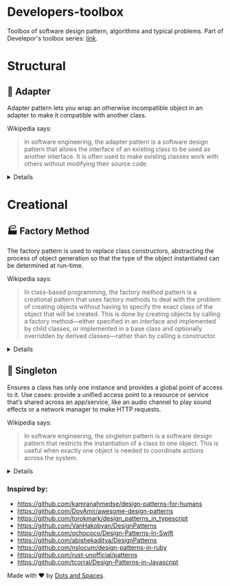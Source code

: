 # Developers-toolbox
Toolbox of software design pattern, algorithms and typical problems. Part of Develepor's toolbox series: [link](https://medium.com/dots-and-spaces).

# Structural
## 🔌 Adapter
Adapter pattern lets you wrap an otherwise incompatible object in an adapter to make it compatible with another class.

Wikipedia says:
> In software engineering, the adapter pattern is a software design pattern that allows the interface of an existing class to be used as another interface. It is often used to make existing classes work with others without modifying their source code.

<details>

### Real world example
> Consider that you have some pictures in your memory card and you need to transfer them to your computer. In order to transfer them you need some kind of adapter that is compatible with your computer ports so that you can attach memory card to your computer. In this case card reader is an adapter.

> Yet another example would be a translator translating words spoken by one person to another

### Demo example
> Power adapter: a two pronged legged US plug can't be connected to an EU outlet, it needs to use a power adapter.

#### Swift
```swift
// Adaptee: SocketDenmark contains some useful behavior, but it is incompatible
// with the existing LaptopUS. The SocketDenmark needs some adaptation before the
// LaptopUS can use it.
// 🇩🇰 socket
class SocketDenmark {
    public func forbinde() { //connect in Danish
        print("Adapee: Forbundet.") // connected in Danish
    }
}

// Target: SocketUS defines the domain-specific implementation.
class SocketUS {
    func connect() {
        print("Target: Connected.")
    }
}

/// Adapter: makes SocketDenmark compatible with the SocketUS.
// 🇺🇸 plug to 🇩🇰 socket adapter.
class Adapter: SocketUS {
    private var SocketDenmark: SocketDenmark

    init(_ SocketDenmark: SocketDenmark) {
        self.SocketDenmark = SocketDenmark
    }

    override func connect() {
        print("Adapter: Connecting...")
        SocketDenmark.forbinde()
        print("Adapter: Connected.")
    }
}

// Client: uses Adapter.
// Laptop with 🇺🇸 plug
class LaptopUS {
    static func connectUSPlugToElectricity(socket: SocketUS) {
        print(socket.connect())
    }
}

LaptopUS.connectUSPlugToElectricity(socket: SocketUS())
LaptopUS.connectUSPlugToElectricity(socket: Adapter(SocketDenmark()))

```

### TypeScript
[jsfiddle link](https://jsfiddle.net/skrLme5w/)
```typescript
// Adaptee: SocketDenmark contains some useful behavior, but it is incompatible
// with the existing LaptopUS. The SocketDenmark needs some adaptation before the
// LaptopUS can use it.
// 🇩🇰 socket
class SocketDenmark {
    public forbinde(): void { //connect in Danish
        console.log("Adapee: Forbundet."); // connected in Danish
    }
}

// Target: SocketUS defines the domain-specific implementation.
class SocketUS {
    public connect(): void {
        console.log("Target: Connected.");
    }
}

/// Adapter: makes SocketDenmark compatible with the SocketUS.
// 🇺🇸 plug to 🇩🇰 socket adapter.
class Adapter extends SocketUS {
    private adaptee: SocketDenmark;

    constructor(adaptee: SocketDenmark) {
        super();

        this.adaptee = adaptee;
    }

    public connect(): void {
        console.log("Adapter: Connecting...");
        this.adaptee.forbinde();
        console.log("Adapter: Connected.");
    }
}

// Client: uses Adapter.
// Laptop with 🇺🇸 plug
class LaptopUS {
    static connectUSPlugToElectricity(socket: SocketUS): void {
        console.log(socket.connect());
    }
}

LaptopUS.connectUSPlugToElectricity(new SocketUS());
LaptopUS.connectUSPlugToElectricity(new Adapter(new SocketDenmark()));
```

</details>

# Creational
## 🏭 Factory Method
The factory pattern is used to replace class constructors, abstracting the process of object generation so that the type of the object instantiated can be determined at run-time.

Wikipedia says:
> In class-based programming, the factory method pattern is a creational pattern that uses factory methods to deal with the problem of creating objects without having to specify the exact class of the object that will be created. This is done by creating objects by calling a factory method—either specified in an interface and implemented by child classes, or implemented in a base class and optionally overridden by derived classes—rather than by calling a constructor.

<details>
	
### Demo example
> Consider the case of currency creation. Where we want to create a currency object depending on the country.

### Swift

**Example:**
```swift
enum Country {
    case italy, spain, denmark, ukraine, usa
}

protocol Currency {
    func getFlag() -> String
    func getSymbol() -> String
}

// Defining currencies based on protocol
class Euro: Currency {
    func getFlag() -> String {
        return "🇪🇺"
    }

    func getSymbol() -> String {
        return "€"
    }
}

class Krona: Currency {
    func getFlag() -> String {
        return "🇩🇰"
    }

    func getSymbol() -> String {
        return "DKK"
    }
}

class Hryvnia: Currency {
    func getFlag() -> String {
        return "🇺🇦"
    }

    func getSymbol() -> String {
        return "₴"
    }
}

class Dollar: Currency {
    func getFlag() -> String {
        return "🇺🇸"
    }

    func getSymbol() -> String {
        return "$"
    }
}

// Defining factory itself
class CurrencyFactory {
    static func make(currencyFor country: Country) -> Currency {
        switch country {
        case .spain, .italy:
            return Euro()
        case .denmark:
            return Krona()
        case .ukraine:
            return Hryvnia()
        case .usa:
            return Dollar()
        }
    }
}

let currency1 = CurrencyFactory.make(currencyFor: .ukraine)
print("\(currency1.getFlag()) \(currency1.getSymbol())")

let currency2 = CurrencyFactory.make(currencyFor: .spain)
print("\(currency2.getFlag()) \(currency2.getSymbol())")
```

```
🇺🇦 ₴
🇪🇺 €
```

### TypeScript
**Example:**
[jsfiddle link](https://jsfiddle.net/r69ubmvh/)

```typescript
enum Country {
    italy = 0,
    spain, denmark, ukraine, usa
}

interface Currency {
    getFlag(): String;
    getSymbol(): String;
}

// Defining currencies based on protocol
class Euro implements Currency {
    public getFlag(): String {
        return "🇪🇺"
    }

    public getSymbol(): String {
        return "€"
    }
}

class Krona implements Currency {
    getFlag(): String {
        return "🇩🇰"
    }

    public getSymbol(): String {
        return "DKK"
    }
}

class Hryvnia implements Currency {
    getFlag(): String {
        return "🇺🇦"
    }

    public getSymbol(): String {
        return "₴"
    }
}

class Dolar implements Currency {
    getFlag(): String {
        return "🇺🇸"
    }

    public getSymbol(): String {
        return "$"
    }
}

// Defining factory itself
class CurrencyFactory {
    public static make(currencyForCountry: Country): Currency {
        switch (currencyForCountry) {
            case Country.spain, Country.italy:
                return new Euro();
            case Country.denmark:
                return new Krona();
            case Country.ukraine:
                return new Hryvnia();
            case Country.usa:
                return new Dolar();
        }
    }
}

let currency1 = CurrencyFactory.make(Country.ukraine);
console.log(`${currency1.getFlag()} ${currency1.getSymbol()}`);

let currency2 = CurrencyFactory.make(Country.denmark);
console.log(`${currency2.getFlag()} ${currency2.getSymbol()}`);
```

```
🇺🇦 ₴
🇩🇰 DKK
```

</details>

## 🍾 Singleton
Ensures a class has only one instance and provides a global point of access to it. Use cases: provide a unified access point to a resource or service that’s shared across an app/service, like an audio channel to play sound effects or a network manager to make HTTP requests.

Wikipedia says:
> In software engineering, the singleton pattern is a software design pattern that restricts the instantiation of a class to one object. This is useful when exactly one object is needed to coordinate actions across the system.

<details>
	
### Real world example
> All database queries should be executed through only one connection.

> I/O to a memorry should be through one channel.
	
### Demo example
> Say hi must be told only in one way through one instance.

### Swift

**Example:**
```swift
// final prevents class to be subclassed.
final class Singleton {
    // A variable which stores the singleton object.
    // On initialization This is how we create a singleton object.
    static let sharedInstance = Singleton()

    // Private initialization to ensure just one instance is created.
    private init() {
        print("Initialized.")
    }

    func sayHi() {
        print("Hi!")
    }
}

let instance = Singleton.sharedInstance
instance.sayHi()
```

```
Initialized.
Hi!
```

```
// Next line will fail
Singleton()
```

```
error: Singleton.playground:21:1: error: 'Singleton' initializer is inaccessible due to 'private' protection level
Singleton()
^

Singleton.playground:8:13: note: 'init()' declared here
    private init() {
            ^
```

### TypeScript
**Example:**
[jsfiddle link](https://jsfiddle.net/6ekmdvn1/)

```typescript
namespace SingletonPattern {
    export class Singleton {
        // A variable which stores the singleton object.
        // Initially, the variable acts like a placeholder
        private static sharedInstance: Singleton;

        public id: number;

        // Private initialization to ensure just one instance is created.
        private constructor() {
	        console.log("Initialized.")
          this.id = Math.random();
        }

        // This is how we create a singleton object
        public static getInstance(): Singleton {
            // Check if an instance of the class is already created.
            if (!Singleton.sharedInstance) {
                // If not created create an instance of the class, and store the instance in the variable
                Singleton.sharedInstance = new Singleton();
            }
            // return the singleton object
            return Singleton.sharedInstance;
        }

        public sayHi(): void {
        	console.log("Hi!");
        }
    }
}

const instance1 = SingletonPattern.Singleton.getInstance();
instance1.sayHi();
console.log(instance1.id);

const instance2 = SingletonPattern.Singleton.getInstance();
console.log(instance2.id);
```

```
[Log] Initialized.
[Log] Hi!
[Log] 0.32110868008151106
[Log] 0.32110868008151106
```

```
//However, js gives you ability to do next:
console.log("🤔")
const test1 = new SingletonPattern.Singleton();
console.log(test1.id);
test1.sayHi();

const test2 = new SingletonPattern.Singleton();
console.log(test2.id);
test1.sayHi();
```

```
[Log] 🤔
[Log] Initialized.
[Log] 0.9238042630755623
[Log] Hi!
[Log] Initialized.
[Log] 0.8771180249127926
[Log] Hi!
```

</details>


### Inspired by:
- https://github.com/kamranahmedse/design-patterns-for-humans
- https://github.com/DovAmir/awesome-design-patterns
- https://github.com/torokmark/design_patterns_in_typescript
- https://github.com/VanHakobyan/DesignPatterns
- https://github.com/ochococo/Design-Patterns-In-Swift
- https://github.com/abishekaditya/DesignPatterns
- https://github.com/nslocum/design-patterns-in-ruby
- https://github.com/rust-unofficial/patterns
- https://github.com/tcorral/Design-Patterns-in-Javascript


Made with ❤️ by [Dots and Spaces](http://dots-n-spaces.com).
